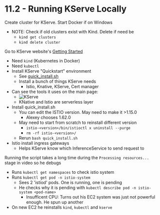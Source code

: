 # 11.2 - Running KServe Locally

Create cluster for KServe. Start Docker if on Windows
- NOTE: Check if old clusters exist with Kind. Delete if need be
    - `kind get clusters`
    - `kind delete cluster`

Go to KServe website's [Getting Started](https://kserve.github.io/website/master/get_started/#install-the-kserve-quickstart-environment)
- Need `kind` (Kubernetes in Docker)
- Need `kubectl`
- Install KServe "Quickstart" environment
    - See [quick_install.sh](./quick_install.sh)
    - Install a bunch of things KServe needs
        - Istio, Knative, KServe, Cert manager
- Can see the tools it uses on the main page:
    - ![KServe](https://kserve.github.io/website/master/images/kserve_layer.png)
    - KNative and Istio are serverless layer
- Install quick_install.sh
    - You can edit the ISTIO version. May need to make it >1.15.0
        - Alexey chooses 1.62.0
    - May need to start from scratch to reinstall different version
        - `istio-<version>/bin/istioctl x uninstall --purge`
        - `rm -rf istio-<version>/`
    - Rerun `bash quick_install.sh`
- Istio install ingress gateways
    - Helps KServe know which InferenceService to send request to

Running the script takes a long time during the `Processing resources...` stage in video so he debugs
- Runs `kubectl get namespaces` to check istio system
- Runs `kubectl get pod -n istio-system`
    - Sees 2 'istiod' pods. One is running, one is pending
    - He checks why it is pending with `kubectl describe pod -n istio-system <pod-name>`
        - Insufficent CPU: Turns out his EC2 system was just not powerful enough. He spun up another
- On new EC2 he reinstalls `kind`, `kubectl` and `kserve`